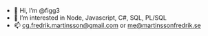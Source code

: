- 👋 Hi, I’m @figg3
- 👀 I’m interested in Node, Javascript, C#, SQL, PL/SQL
- 📫 cg.fredrik.martinsson@gmail.com or me@martinssonfredrik.se
